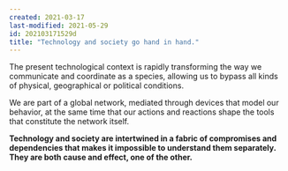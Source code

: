 ```yaml
---
created: 2021-03-17
last-modified: 2021-05-29
id: 202103171529d
title: "Technology and society go hand in hand."
---
```

The present technological context is rapidly transforming the way we communicate and coordinate as a species, allowing us to bypass all kinds of physical, geographical or political conditions.

We are part of a global network, mediated through devices that model our behavior, at the same time that our actions and reactions shape the tools that constitute the network itself.

**Technology and society are intertwined in a fabric of compromises and dependencies that makes it impossible to understand them separately. They are both cause and effect, one of the other.**